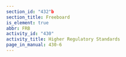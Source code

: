 ```yaml
---
section_id: "432"b
section_title: Freeboard
is_element: true
abbr: FRB
activity_id: "430"
activity_title: Higher Regulatory Standards
page_in_manual: 430-6
---
```

